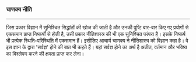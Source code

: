 ### चाणक्य नीति

---

जिस प्रकार विज्ञान में सुनिश्चित सिद्धांतों की खोज की जाती है और उनकी पुष्टि बार-बार किए गए प्रयोगों से एकसमान प्राप्त निष्कर्षों से होती है, उसी प्रकार नीतिशास्त्र की भी एक सुनिश्चित परंपरा है। इसके निष्कर्ष भी प्रत्येक स्थिति-परिस्थिति में एकसमान हैं। इसीलिए आचार्य चाणक्य ने नीतिशास्त्र को विज्ञान कहा है। वे इस ज्ञान के द्वारा 'सर्वज्ञ' होने की बात भी कहते हैं। यहां सर्वज्ञ होने का अर्थ है अतीत, वर्तमान और भविष्य का विश्लेषण करने की क्षमता प्राप्त कर लेना।